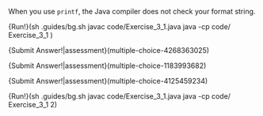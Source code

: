 When you use `printf`, the Java compiler does not check your format string.

{Run!}(sh .guides/bg.sh javac code/Exercise_3_1.java java -cp code/ Exercise_3_1 )

{Submit Answer!|assessment}(multiple-choice-4268363025)

{Submit Answer!|assessment}(multiple-choice-1183993682)

{Submit Answer!|assessment}(multiple-choice-4125459234)

{Run!}(sh .guides/bg.sh javac code/Exercise_3_1.java java -cp code/ Exercise_3_1 2)
